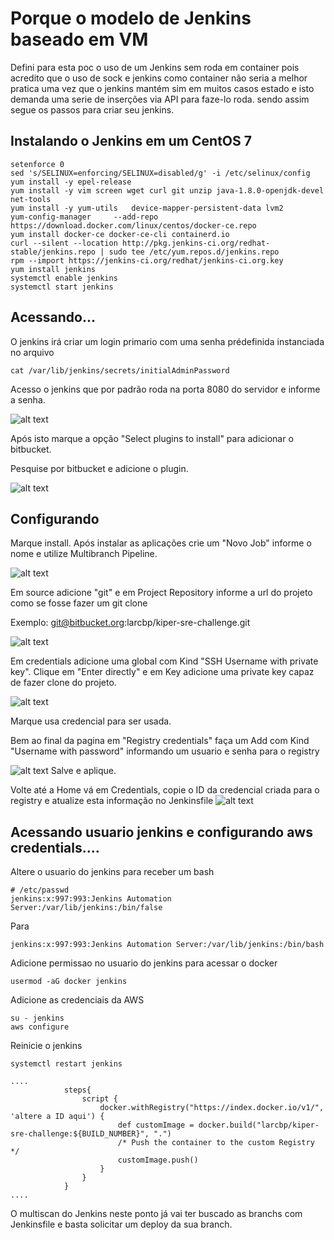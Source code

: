 # Porque o modelo de Jenkins baseado em VM
Defini para esta poc o uso de um Jenkins sem roda em container pois
acredito que o uso de sock e jenkins como container não seria a melhor pratica
uma vez que o jenkins mantém sim em muitos casos estado e isto demanda uma serie
de inserções via API para faze-lo roda.
sendo assim segue os passos para criar seu jenkins.

## Instalando o Jenkins em um CentOS 7
```
setenforce 0
sed 's/SELINUX=enforcing/SELINUX=disabled/g' -i /etc/selinux/config
yum install -y epel-release
yum install -y vim screen wget curl git unzip java-1.8.0-openjdk-devel net-tools
yum install -y yum-utils   device-mapper-persistent-data lvm2
yum-config-manager     --add-repo     https://download.docker.com/linux/centos/docker-ce.repo
yum install docker-ce docker-ce-cli containerd.io
curl --silent --location http://pkg.jenkins-ci.org/redhat-stable/jenkins.repo | sudo tee /etc/yum.repos.d/jenkins.repo
rpm --import https://jenkins-ci.org/redhat/jenkins-ci.org.key
yum install jenkins
systemctl enable jenkins
systemctl start jenkins
```

## Acessando...

O jenkins irá criar um login primario com uma senha prédefinida instanciada no arquivo
```
cat /var/lib/jenkins/secrets/initialAdminPassword
```

Acesso o jenkins que por padrão roda na porta 8080 do servidor e informe a senha.

![alt text](http://1.png "Logo Title Text 1")


Após isto marque a opção "Select plugins to install" para adicionar o bitbucket.

Pesquise por bitbucket e adicione o plugin.

![alt text](http://2.png)

## Configurando

Marque install. Após instalar as aplicações crie um "Novo Job" informe o nome e utilize Multibranch Pipeline.

![alt text](http://3.png)

Em source adicione "git" e em Project Repository informe a url do projeto como se fosse fazer um git clone

Exemplo: git@bitbucket.org:larcbp/kiper-sre-challenge.git

![alt text](http://4.png)

Em credentials adicione uma global com Kind "SSH Username with private key". Clique em "Enter directly" e em Key adicione uma private key capaz de fazer clone do projeto.

![alt text](http://5.png)

Marque usa credencial para ser usada.

Bem ao final da pagina em "Registry credentials" faça um Add com Kind "Username with password" informando um usuario e senha para o registry

![alt text](http://6.png)
Salve e aplique.

Volte até a Home vá em Credentials, copie o ID da credencial criada para o registry e atualize esta informação no Jenkinsfile 
![alt text](http://7.png)
## Acessando usuario jenkins e configurando aws credentials....
Altere o usuario do jenkins para receber um bash

````
# /etc/passwd
jenkins:x:997:993:Jenkins Automation Server:/var/lib/jenkins:/bin/false
````

Para

````
jenkins:x:997:993:Jenkins Automation Server:/var/lib/jenkins:/bin/bash
````

Adicione permissao no usuario do jenkins para acessar o docker

````
usermod -aG docker jenkins
````

Adicione as credenciais da AWS

````
su - jenkins
aws configure
````

Reinicie o jenkins

````
systemctl restart jenkins
````


````
....
            steps{
                script {
                    docker.withRegistry("https://index.docker.io/v1/", 'altere a ID aqui') {
                        def customImage = docker.build("larcbp/kiper-sre-challenge:${BUILD_NUMBER}", ".")
                        /* Push the container to the custom Registry */
                        customImage.push()
                    }
                }
            }
....
````

O multiscan do Jenkins neste ponto já vai ter buscado as branchs com Jenkinsfile e basta solicitar um deploy da sua branch.